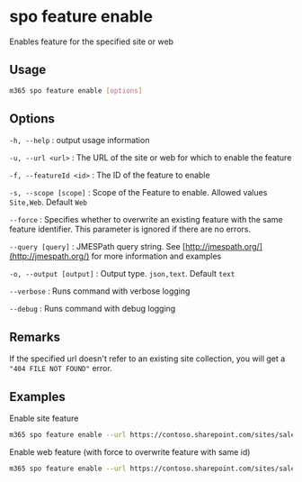 # spo feature enable

Enables feature for the specified site or web

## Usage

```sh
m365 spo feature enable [options]
```

## Options

`-h, --help`
: output usage information

`-u, --url <url>`
: The URL of the site or web for which to enable the feature

`-f, --featureId <id>`
: The ID of the feature to enable

`-s, --scope [scope]`
: Scope of the Feature to enable. Allowed values `Site,Web`. Default `Web`

`--force`
: Specifies whether to overwrite an existing feature with the same feature identifier. This parameter is ignored if there are no errors.

`--query [query]`
: JMESPath query string. See [http://jmespath.org/](http://jmespath.org/) for more information and examples

`-o, --output [output]`
: Output type. `json,text`. Default `text`

`--verbose`
: Runs command with verbose logging

`--debug`
: Runs command with debug logging

## Remarks

If the specified url doesn't refer to an existing site collection, you will get a `"404 FILE NOT FOUND"` error.

## Examples

Enable site feature

```sh
m365 spo feature enable --url https://contoso.sharepoint.com/sites/sales --featureId 915c240e-a6cc-49b8-8b2c-0bff8b553ed3 --scope Site
```

Enable web feature (with force to overwrite feature with same id)

```sh
m365 spo feature enable --url https://contoso.sharepoint.com/sites/sales --featureId 00bfea71-5932-4f9c-ad71-1557e5751100 --scope Web --force
```
